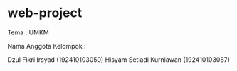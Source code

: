 # web-project

Tema : UMKM

Nama Anggota Kelompok :

Dzul Fikri Irsyad (192410103050)
Hisyam Setiadi Kurniawan (192410103087)